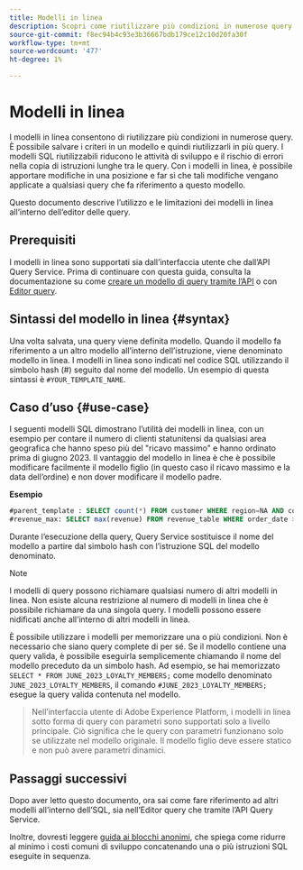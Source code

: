 ```yaml
---
title: Modelli in linea
description: Scopri come riutilizzare più condizioni in numerose query con modelli in linea.
source-git-commit: f8ec94b4c93e3b36667bdb179ce12c10d20fa30f
workflow-type: tm+mt
source-wordcount: '477'
ht-degree: 1%

---
```


# Modelli in linea

I modelli in linea consentono di riutilizzare più condizioni in numerose query. È possibile salvare i criteri in un modello e quindi riutilizzarli in più query. I modelli SQL riutilizzabili riducono le attività di sviluppo e il rischio di errori nella copia di istruzioni lunghe tra le query. Con i modelli in linea, è possibile apportare modifiche in una posizione e far sì che tali modifiche vengano applicate a qualsiasi query che fa riferimento a questo modello.

Questo documento descrive l’utilizzo e le limitazioni dei modelli in linea all’interno dell’editor delle query.

## Prerequisiti

I modelli in linea sono supportati sia dall’interfaccia utente che dall’API Query Service. Prima di continuare con questa guida, consulta la documentazione su come [creare un modello di query tramite l’API](../api/query-templates.md#create-a-query-template) o con [Editor query](../ui/user-guide.md#query-authoring).

## Sintassi del modello in linea {#syntax}

Una volta salvata, una query viene definita modello. Quando il modello fa riferimento a un altro modello all’interno dell’istruzione, viene denominato modello in linea. I modelli in linea sono indicati nel codice SQL utilizzando il simbolo hash (#) seguito dal nome del modello. Un esempio di questa sintassi è `#YOUR_TEMPLATE_NAME`.

## Caso d’uso {#use-case}

I seguenti modelli SQL dimostrano l’utilità dei modelli in linea, con un esempio per contare il numero di clienti statunitensi da qualsiasi area geografica che hanno speso più del &quot;ricavo massimo&quot; e hanno ordinato prima di giugno 2023. Il vantaggio del modello in linea è che è possibile modificare facilmente il modello figlio (in questo caso il ricavo massimo e la data dell’ordine) e non dover modificare il modello padre.

**Esempio**

```sql
#parent_template : SELECT count(*) FROM customer WHERE region=NA AND country=US AND revenue > #revenue_max
#revenue_max: SELECT max(revenue) FROM revenue_table WHERE order_date > '01-06-2023'
```

Durante l’esecuzione della query, Query Service sostituisce il nome del modello a partire dal simbolo hash con l’istruzione SQL del modello denominato.

>[!NOTE]
>
>I modelli di query possono richiamare qualsiasi numero di altri modelli in linea. Non esiste alcuna restrizione al numero di modelli in linea che è possibile richiamare da una singola query. I modelli possono essere nidificati anche all’interno di altri modelli in linea.

È possibile utilizzare i modelli per memorizzare una o più condizioni. Non è necessario che siano query complete di per sé. Se il modello contiene una query valida, è possibile eseguirla semplicemente chiamando il nome del modello preceduto da un simbolo hash. Ad esempio, se hai memorizzato `SELECT * FROM JUNE_2023_LOYALTY_MEMBERS;` come modello denominato `JUNE_2023_LOYALTY_MEMBERS`, il comando  `#JUNE_2023_LOYALTY_MEMBERS;` esegue la query valida contenuta nel modello.

>
>
>Nell’interfaccia utente di Adobe Experience Platform, i modelli in linea sotto forma di query con parametri sono supportati solo a livello principale. Ciò significa che le query con parametri funzionano solo se utilizzate nel modello originale. Il modello figlio deve essere statico e non può avere parametri dinamici.

## Passaggi successivi

Dopo aver letto questo documento, ora sai come fare riferimento ad altri modelli all’interno dell’SQL, sia nell’Editor query che tramite l’API Query Service.

Inoltre, dovresti leggere [guida ai blocchi anonimi](./anonymous-block.md), che spiega come ridurre al minimo i costi comuni di sviluppo concatenando una o più istruzioni SQL eseguite in sequenza.
